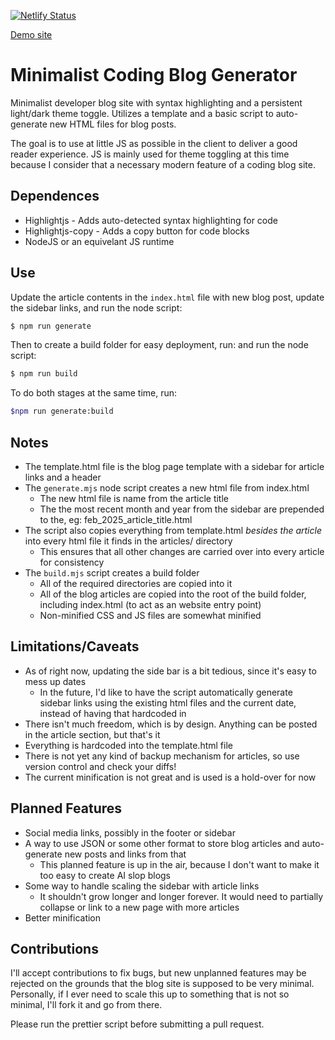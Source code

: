 [![Netlify Status](https://api.netlify.com/api/v1/badges/8006df7f-06b3-4949-8d3e-1f2e6b02b1dd/deploy-status)](https://app.netlify.com/sites/gregoridev/deploys)

[Demo site][demo_url]

# Minimalist Coding Blog Generator

Minimalist developer blog site with syntax highlighting and a persistent light/dark theme toggle.  Utilizes a template and a basic script to auto-generate new HTML files for blog posts.

The goal is to use at little JS as possible in the client to deliver a good reader experience.  JS is mainly used for theme toggling at this time because I consider that a necessary modern feature of a coding blog site.

## Dependences

- Highlightjs - Adds auto-detected syntax highlighting for code
- Highlightjs-copy - Adds a copy button for code blocks
- NodeJS or an equivelant JS runtime

## Use

Update the article contents in the `index.html` file with new blog post, update the sidebar links,
and run the node script:
```sh
$ npm run generate
```

Then to create a build folder for easy deployment, run:
and run the node script:
```sh
$ npm run build
```

To do both stages at the same time, run:
```sh
$npm run generate:build
```

## Notes

- The template.html file is the blog page template with a sidebar for article links and a header
- The `generate.mjs` node script creates a new html file from index.html
  * The new html file is name from the article title
  * The the most recent month and year from the sidebar are prepended to the, eg: feb_2025_article_title.html
- The script also copies everything from template.html _besides the article_ into every html file it finds in the articles/ directory
  * This ensures that all other changes are carried over into every article for consistency
- The `build.mjs` script creates a build folder
  * All of the required directories are copied into it
  * All of the blog articles are copied into the root of the build folder, including index.html (to act as an website entry point)
  * Non-minified CSS and JS files are somewhat minified


## Limitations/Caveats

- As of right now, updating the side bar is a bit tedious, since it's easy to mess up dates
  * In the future, I'd like to have the script automatically generate sidebar links using the existing html files and the current date, instead of having that hardcoded in
- There isn't much freedom, which is by design. Anything can be posted in the article section, but that's it
- Everything is hardcoded into the template.html file
- There is not yet any kind of backup mechanism for articles, so use version control and check your diffs!
- The current minification is not great and is used is a hold-over for now

## Planned Features

- Social media links, possibly in the footer or sidebar
- A way to use JSON or some other format to store blog articles and auto-generate new posts and links from that
    * This planned feature is up in the air, because I don't want to make it too easy to create AI slop blogs
- Some way to handle scaling the sidebar with article links
    * It shouldn't grow longer and longer forever. It would need to partially collapse or link to a new page with more articles
- Better minification

## Contributions

I'll accept contributions to fix bugs, but new unplanned features may be rejected on the grounds that the blog site is supposed to be very minimal.  Personally, if I ever need to scale this up to something that is not so minimal, I'll fork it and go from there.

Please run the prettier script before submitting a pull request.


[//]: #
[demo_url]: https://gregoridev.netlify.app/
